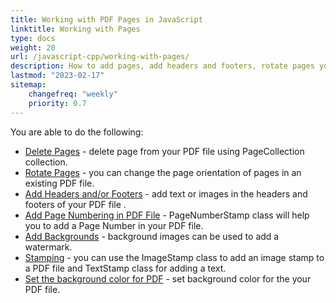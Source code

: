 ```yaml
---
title: Working with PDF Pages in JavaScript
linktitle: Working with Pages
type: docs
weight: 20
url: /javascript-cpp/working-with-pages/
description: How to add pages, add headers and footers, rotate pages you can know in this section. Aspose.PDF for JavaScript via C++ explain to you all details on this topic.
lastmod: "2023-02-17"
sitemap:
    changefreq: "weekly"
    priority: 0.7
---
```


You are able to do the following:

- [Delete Pages](/pdf/javascript-cpp/delete-pages/) - delete page from your PDF file using PageCollection collection.
- [Rotate Pages](/pdf/javascript-cpp/rotate-pages/) - you can change the page orientation of pages in an existing PDF file.
- [Add Headers and/or Footers](/pdf/javascript-cpp/add-headers-and-footers-of-pdf-file/) - add text or images in the headers and footers of your PDF file .
- [Add Page Numbering in PDF File](/pdf/javascript-cpp/add-page-number/) - PageNumberStamp class will help you to add a Page Number in your PDF file.
- [Add Backgrounds](/pdf/javascript-cpp/add-backgrounds/) - background images can be used to add a watermark.
- [Stamping](/pdf/javascript-cpp/stamping/) - you can use the ImageStamp class to add an image stamp to a PDF file and TextStamp class for adding a text.
- [Set the background color for PDF](/pdf/javascript-cpp/set-background-color/) - set background color for the your PDF file.

